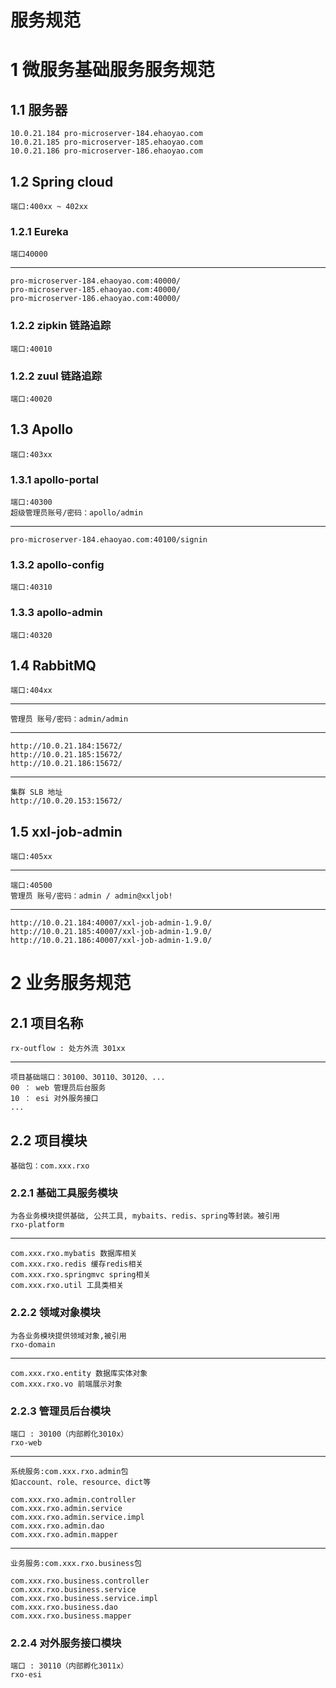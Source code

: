 服务规范
=====
# 1 微服务基础服务服务规范

## 1.1 服务器
	10.0.21.184 pro-microserver-184.ehaoyao.com
	10.0.21.185 pro-microserver-185.ehaoyao.com
	10.0.21.186 pro-microserver-186.ehaoyao.com
## 1.2 Spring cloud 
    端口:400xx ~ 402xx
### 1.2.1 Eureka
    端口40000
---
	pro-microserver-184.ehaoyao.com:40000/
	pro-microserver-185.ehaoyao.com:40000/
	pro-microserver-186.ehaoyao.com:40000/
	
### 1.2.2 zipkin 链路追踪
    端口:40010
    	
### 1.2.2 zuul 链路追踪
    端口:40020

## 1.3 Apollo 
    端口:403xx
### 1.3.1 apollo-portal
    端口:40300
    超级管理员账号/密码：apollo/admin
---
	pro-microserver-184.ehaoyao.com:40100/signin
### 1.3.2 apollo-config
    端口:40310
    
### 1.3.3 apollo-admin
    端口:40320
	
## 1.4 RabbitMQ
    端口:404xx
---    
    管理员 账号/密码：admin/admin
---
	http://10.0.21.184:15672/   
	http://10.0.21.185:15672/
	http://10.0.21.186:15672/
---	
	集群 SLB 地址 
    http://10.0.20.153:15672/
## 1.5 xxl-job-admin 
    端口:405xx
---
    端口:40500
    管理员 账号/密码：admin / admin@xxljob!
---    
    http://10.0.21.184:40007/xxl-job-admin-1.9.0/
    http://10.0.21.185:40007/xxl-job-admin-1.9.0/
    http://10.0.21.186:40007/xxl-job-admin-1.9.0/

# 2 业务服务规范

## 2.1 项目名称
    rx-outflow : 处方外流 301xx
---
    项目基础端口：30100、30110、30120、...
    00 ： web 管理员后台服务
    10 ： esi 对外服务接口
    ...
    
## 2.2 项目模块
    基础包：com.xxx.rxo
    
### 2.2.1 基础工具服务模块
    为各业务模块提供基础, 公共工具, mybaits、redis、spring等封装。被引用
    rxo-platform
---
    com.xxx.rxo.mybatis 数据库相关
    com.xxx.rxo.redis 缓存redis相关
    com.xxx.rxo.springmvc spring相关
    com.xxx.rxo.util 工具类相关
    
### 2.2.2 领域对象模块
    为各业务模块提供领域对象,被引用
    rxo-domain
---
    com.xxx.rxo.entity 数据库实体对象
    com.xxx.rxo.vo 前端展示对象
    
### 2.2.3 管理员后台模块
    端口 : 30100（内部孵化3010x）
    rxo-web
---
    系统服务:com.xxx.rxo.admin包
    如account、role、resource、dict等 
    
    com.xxx.rxo.admin.controller
    com.xxx.rxo.admin.service
    com.xxx.rxo.admin.service.impl
    com.xxx.rxo.admin.dao
    com.xxx.rxo.admin.mapper
---
    业务服务:com.xxx.rxo.business包
    
    com.xxx.rxo.business.controller
    com.xxx.rxo.business.service
    com.xxx.rxo.business.service.impl
    com.xxx.rxo.business.dao
    com.xxx.rxo.business.mapper
    
### 2.2.4 对外服务接口模块
    端口 : 30110（内部孵化3011x）
    rxo-esi
